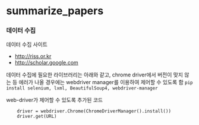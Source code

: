 # summarize_papers
### 데이터 수집 
데이터 수집 사이트 
* http://riss.or.kr 
* http://scholar.google.com

데이터 수집에 필요한 라이브러리는 아래와 같고, chrome driver에서 버전이 맞지 않는 등 에러가 나올 경우에는 webdriver manager를 이용하여 제어할 수 있도록 함 
```pip install selenium, lxml, BeautifulSoup4, webdriver-manager``` 

web-driver가 제어할 수 있도록 추가된 코드 

```
    driver = webdriver.Chrome(ChromeDriverManager().install()) 
    driver.get(URL)
``` 
